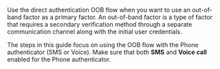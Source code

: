 Use the direct authentication OOB flow when you want to use an out-of-band factor as a primary factor. An out-of-band factor is a type of factor that requires a secondary verification method through a separate communication channel along with the initial user credentials.

The steps in this guide focus on using the OOB flow with the Phone authenticator (SMS or Voice). Make sure that both **SMS** and **Voice call** enabled for the Phone authenticator.
